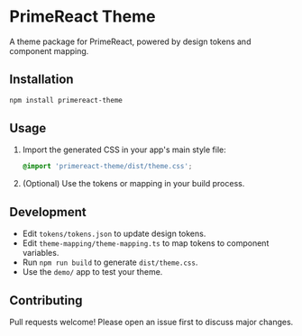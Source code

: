 # PrimeReact Theme

A theme package for PrimeReact, powered by design tokens and component mapping.

## Installation

```sh
npm install primereact-theme
```

## Usage

1. Import the generated CSS in your app's main style file:
   ```css
   @import 'primereact-theme/dist/theme.css';
   ```
2. (Optional) Use the tokens or mapping in your build process.

## Development

- Edit `tokens/tokens.json` to update design tokens.
- Edit `theme-mapping/theme-mapping.ts` to map tokens to component variables.
- Run `npm run build` to generate `dist/theme.css`.
- Use the `demo/` app to test your theme.

## Contributing

Pull requests welcome! Please open an issue first to discuss major changes.
